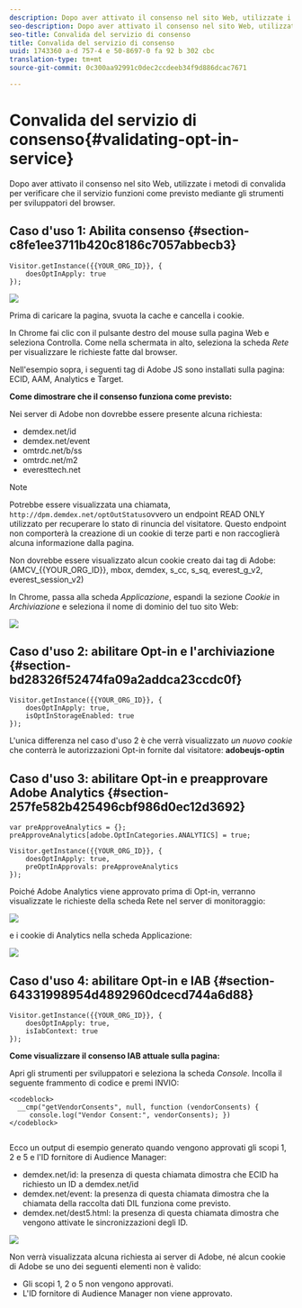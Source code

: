 ```yaml
---
description: Dopo aver attivato il consenso nel sito Web, utilizzate i metodi di convalida per verificare che il servizio funzioni come previsto mediante gli strumenti per sviluppatori del browser.
seo-description: Dopo aver attivato il consenso nel sito Web, utilizzate i metodi di convalida per verificare che il servizio funzioni come previsto mediante gli strumenti per sviluppatori del browser.
seo-title: Convalida del servizio di consenso
title: Convalida del servizio di consenso
uuid: 1743360 a-d 757-4 e 50-8697-0 fa 92 b 302 cbc
translation-type: tm+mt
source-git-commit: 0c300aa92991c0dec2ccdeeb34f9d886dcac7671

---
```



# Convalida del servizio di consenso{#validating-opt-in-service}

Dopo aver attivato il consenso nel sito Web, utilizzate i metodi di convalida per verificare che il servizio funzioni come previsto mediante gli strumenti per sviluppatori del browser.

## Caso d&#39;uso 1: Abilita consenso {#section-c8fe1ee3711b420c8186c7057abbecb3}

```
Visitor.getInstance({{YOUR_ORG_ID}}, { 
    doesOptInApply: true 
});
```

![](assets/use_case_1_1.png)

Prima di caricare la pagina, svuota la cache e cancella i cookie.

In Chrome fai clic con il pulsante destro del mouse sulla pagina Web e seleziona Controlla. Come nella schermata in alto, seleziona la scheda *Rete* per visualizzare le richieste fatte dal browser.

Nell&#39;esempio sopra, i seguenti tag di Adobe JS sono installati sulla pagina: ECID, AAM, Analytics e Target.

**Come dimostrare che il consenso funziona come previsto:**

Nei server di Adobe non dovrebbe essere presente alcuna richiesta:

* demdex.net/id
* demdex.net/event
* omtrdc.net/b/ss
* omtrdc.net/m2
* everesttech.net

>[!NOTE]
>
>Potrebbe essere visualizzata una chiamata, `http://dpm.demdex.net/optOutStatus`ovvero un endpoint READ ONLY utilizzato per recuperare lo stato di rinuncia del visitatore. Questo endpoint non comporterà la creazione di un cookie di terze parti e non raccoglierà alcuna informazione dalla pagina.

Non dovrebbe essere visualizzato alcun cookie creato dai tag di Adobe: (AMCV_{{YOUR_ORG_ID}}, mbox, demdex, s_cc, s_sq, everest_g_v2, everest_session_v2)

In Chrome, passa alla scheda *Applicazione*, espandi la sezione *Cookie* in *Archiviazione* e seleziona il nome di dominio del tuo sito Web:

![](assets/use_case_1_2.png)

## Caso d&#39;uso 2: abilitare Opt-in e l&#39;archiviazione {#section-bd28326f52474fa09a2addca23ccdc0f}

```
Visitor.getInstance({{YOUR_ORG_ID}}, { 
    doesOptInApply: true, 
    isOptInStorageEnabled: true 
});
```

L&#39;unica differenza nel caso d&#39;uso 2 è che verrà visualizzato *un nuovo cookie* che conterrà le autorizzazioni Opt-in fornite dal visitatore: **adobeujs-optin**

## Caso d&#39;uso 3: abilitare Opt-in e preapprovare Adobe Analytics {#section-257fe582b425496cbf986d0ec12d3692}

```
var preApproveAnalytics = {}; 
preApproveAnalytics[adobe.OptInCategories.ANALYTICS] = true;

Visitor.getInstance({{YOUR_ORG_ID}}, { 
    doesOptInApply: true, 
    preOptInApprovals: preApproveAnalytics 
});
```

Poiché Adobe Analytics viene approvato prima di Opt-in, verranno visualizzate le richieste della scheda Rete nel server di monitoraggio:

![](assets/use_case_3_1.png)

e i cookie di Analytics nella scheda Applicazione:

![](assets/use_case_3_2.png)

## Caso d&#39;uso 4: abilitare Opt-in e IAB {#section-64331998954d4892960dcecd744a6d88}

```
Visitor.getInstance({{YOUR_ORG_ID}}, { 
    doesOptInApply: true, 
    isIabContext: true 
});
```

**Come visualizzare il consenso IAB attuale sulla pagina:**

Apri gli strumenti per sviluppatori e seleziona la scheda *Console*. Incolla il seguente frammento di codice e premi INVIO:

```
<codeblock>
  __cmp("getVendorConsents", null, function (vendorConsents) { 
     console.log("Vendor Consent:", vendorConsents); }) 
</codeblock>  
  
```

Ecco un output di esempio generato quando vengono approvati gli scopi 1, 2 e 5 e l&#39;ID fornitore di Audience Manager:

* demdex.net/id: la presenza di questa chiamata dimostra che ECID ha richiesto un ID a demdex.net/id
* demdex.net/event: la presenza di questa chiamata dimostra che la chiamata della raccolta dati DIL funziona come previsto.
* demdex.net/dest5.html: la presenza di questa chiamata dimostra che vengono attivate le sincronizzazioni degli ID.

![](assets/use_case_4_1.png)

Non verrà visualizzata alcuna richiesta ai server di Adobe, né alcun cookie di Adobe se uno dei seguenti elementi non è valido:

* Gli scopi 1, 2 o 5 non vengono approvati.
* L&#39;ID fornitore di Audience Manager non viene approvato.